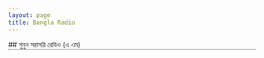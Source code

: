 ```yaml
---
layout: page
title: Bangla Radio
---
```


 <div class="article">
	<div style="border-bottom: 1px dotted black;">
## শুনুন সরাসরি রেডিও (এ এম)</div><br>
<div><audio controls="" preload="metadata" style=" width:auto;" __idm_id__="88989697">
	<source src="http://stream.zeno.fm/2wv1hb2mb" type="audio/mpeg">
	Your browser does not support the audio element.
</audio><br>
</div></div>
